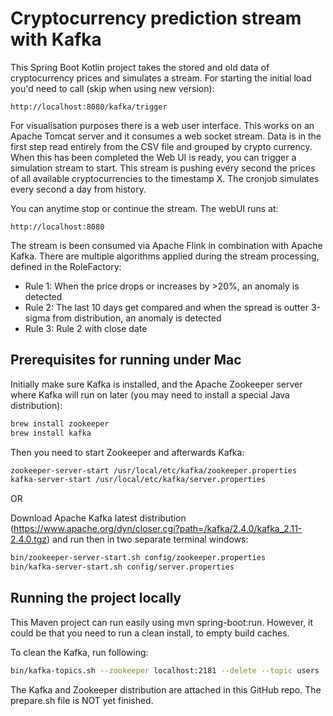 # Cryptocurrency prediction stream with Kafka

This Spring Boot Kotlin project takes the stored and old data of cryptocurrency prices and simulates a stream.
For starting the initial load you'd need to call (skip when using new version):

```
http://localhost:8080/kafka/trigger
```

For visualisation purposes there is a web user interface. This works on an Apache Tomcat server and it consumes a web socket stream.
Data is in the first step read entirely from the CSV file and grouped by crypto currency. 
When this has been completed the Web UI is ready, you can trigger a simulation stream to start. This stream is pushing every second the prices of all available cryptocurrencies to the timestamp X.
The cronjob simulates every second a day from history.

You can anytime stop or continue the stream.
The webUI runs at:
```
http://localhost:8080
```

The stream is been consumed via Apache Flink in combination with Apache Kafka. There are multiple algorithms applied during the stream processing, defined in the RoleFactory:
* Rule 1: When the price drops or increases by >20%, an anomaly is detected
* Rule 2: The last 10 days get compared and when the spread is outter 3-sigma from distribution, an anomaly is detected
* Rule 3: Rule 2 with close date


## Prerequisites for running under Mac

Initially make sure Kafka is installed, and the Apache Zookeeper server where Kafka will run on later (you may need to install a special Java distribution):

```bash
brew install zookeeper
brew install kafka
```

Then you need to start Zookeeper and afterwards Kafka:
```bash
zookeeper-server-start /usr/local/etc/kafka/zookeeper.properties
kafka-server-start /usr/local/etc/kafka/server.properties
```

OR

Download Apache Kafka latest distribution (https://www.apache.org/dyn/closer.cgi?path=/kafka/2.4.0/kafka_2.11-2.4.0.tgz) and run then in two separate terminal windows:

```bash
bin/zookeeper-server-start.sh config/zookeeper.properties
bin/kafka-server-start.sh config/server.properties
```

## Running the project locally

This Maven project can run easily using mvn spring-boot:run. However, it could be that you need to run a clean install, to empty build caches.

To clean the Kafka, run following:

```bash
bin/kafka-topics.sh --zookeeper localhost:2181 --delete --topic users
```

The Kafka and Zookeeper distribution are attached in this GitHub repo. The prepare.sh file is NOT yet finished.